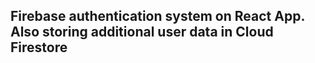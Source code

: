 ## Firebase authentication system on React App. Also storing additional user data in Cloud Firestore
